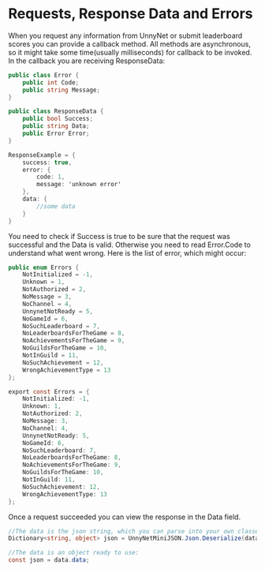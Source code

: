 # Requests, Response Data and Errors

When you request any information from UnnyNet or submit leaderboard scores you can provide a callback method. All methods are asynchronous, so it might take some time(usually milliseconds) for callback to be invoked. In the callback you are receiving ResponseData:
 
```csharp fct_label="Unity"
public class Error {
    public int Code;
    public string Message;
}

public class ResponseData {
    public bool Success;
    public string Data;
    public Error Error;
}
```

```csharp fct_label="JavaScript"
ResponseExample = {
    success: true,
    error: {
        code: 1,
        message: 'unknown error'
    },
    data: {
        //some data
    }
}
```

You need to check if Success is true to be sure that the request was successful and the Data is valid. Otherwise you need to read Error.Code to understand what went wrong. Here is the list of error, which might occur:

```csharp fct_label="Unity"
public enum Errors {
    NotInitialized = -1,
    Unknown = 1,
    NotAuthorized = 2,
    NoMessage = 3,
    NoChannel = 4,
    UnnynetNotReady = 5,
    NoGameId = 6,
    NoSuchLeaderboard = 7,
    NoLeaderboardsForTheGame = 8,
    NoAchievementsForTheGame = 9,
    NoGuildsForTheGame = 10,
    NotInGuild = 11,
    NoSuchAchievement = 12,
    WrongAchievementType = 13
};
```  

```csharp fct_label="JavaScript"
export const Errors = {
    NotInitialized: -1,
    Unknown: 1,
    NotAuthorized: 2,
    NoMessage: 3,
    NoChannel: 4,
    UnnynetNotReady: 5,
    NoGameId: 6,
    NoSuchLeaderboard: 7,
    NoLeaderboardsForTheGame: 8,
    NoAchievementsForTheGame: 9,
    NoGuildsForTheGame: 10,
    NotInGuild: 11,
    NoSuchAchievement: 12,
    WrongAchievementType: 13
};
```

Once a request succeeded you can view the response in the Data field.

```csharp fct_label="Unity"
//The data is the json string, which you can parse into your own classes:
Dictionary<string, object> json = UnnyNetMiniJSON.Json.Deserialize(data.Data) as Dictionary<string, object>; 
```

```csharp fct_label="JavaScript"
//The data is an object ready to use:
const json = data.data; 
```
